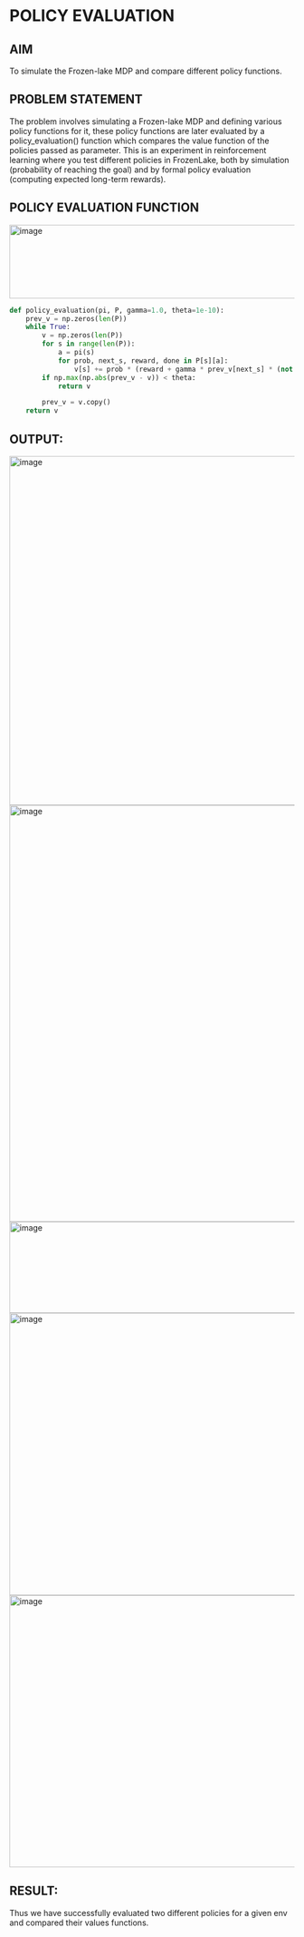 # POLICY EVALUATION

## AIM
To simulate the Frozen-lake MDP and compare different policy functions.

## PROBLEM STATEMENT
The problem involves simulating a Frozen-lake MDP and defining various policy functions for it, these policy functions are later evaluated by a policy_evaluation() function which compares the value function of the policies passed as parameter. This is an experiment in reinforcement learning where you test different policies in FrozenLake, both by simulation (probability of reaching the goal) and by formal policy evaluation (computing expected long-term rewards).

## POLICY EVALUATION FUNCTION

<img width="685" height="130" alt="image" src="https://github.com/user-attachments/assets/834db01d-47b9-40d8-895e-5b7fc488ed1d" />

```python
def policy_evaluation(pi, P, gamma=1.0, theta=1e-10):
    prev_v = np.zeros(len(P))  
    while True:
        v = np.zeros(len(P))  
        for s in range(len(P)):
            a = pi(s)  
            for prob, next_s, reward, done in P[s][a]:
                v[s] += prob * (reward + gamma * prev_v[next_s] * (not done))
        if np.max(np.abs(prev_v - v)) < theta:
            return v

        prev_v = v.copy()
    return v
```

## OUTPUT:
<img width="1446" height="616" alt="image" src="https://github.com/user-attachments/assets/c905cb6a-3b9a-4eef-97b1-602504d10fa9" />
<img width="1398" height="735" alt="image" src="https://github.com/user-attachments/assets/855fcfa4-8823-477b-bd00-098c67c9ecb4" />
<img width="1390" height="161" alt="image" src="https://github.com/user-attachments/assets/9f9afc17-72f8-496c-9918-17df441fc898" />
<img width="1025" height="498" alt="image" src="https://github.com/user-attachments/assets/30b50766-bf8b-4635-9c74-74d2e4a2d821" />
<img width="741" height="480" alt="image" src="https://github.com/user-attachments/assets/6f59df50-710e-48b2-9a1f-bc6a5de42674" />

## RESULT:
Thus we have successfully evaluated two different policies for a given env and compared their values functions.
